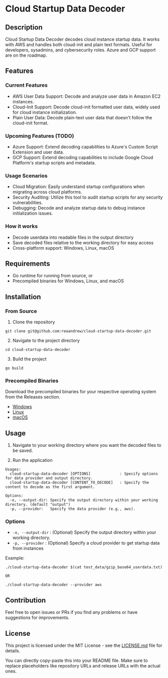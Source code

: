 
# Cloud Startup Data Decoder

## Description

Cloud Startup Data Decoder decodes cloud instance startup data. It works with AWS and handles both cloud-init and plain text formats. Useful for developers, sysadmins, and cybersecurity roles. Azure and GCP support are on the roadmap.

## Features

### Current Features

- AWS User Data Support: Decode and analyze user data in Amazon EC2 instances.
- Cloud-Init Support: Decode cloud-init formatted user data, widely used for cloud instance initialization.
- Plain User Data: Decode plain-text user data that doesn't follow the cloud-init format.

### Upcoming Features (TODO)

- Azure Support: Extend decoding capabilities to Azure's Custom Script Extension and user data.
- GCP Support: Extend decoding capabilities to include Google Cloud Platform's startup scripts and metadata.

### Usage Scenarios

- Cloud Migration: Easily understand startup configurations when migrating across cloud platforms.
- Security Auditing: Utilize this tool to audit startup scripts for any security vulnerabilities.
- Debugging: Decode and analyze startup data to debug instance initialization issues.

### How it works

- Decode userdata into readable files in the output directory
- Save decoded files relative to the working directory for easy access
- Cross-platform support: Windows, Linux, macOS

## Requirements

- Go runtime for running from source, or
- Precompiled binaries for Windows, Linux, and macOS

## Installation

### From Source

1. Clone the repository

```
git clone git@github.com:reaandrew/cloud-startup-data-decoder.git
```

2. Navigate to the project directory

```
cd cloud-startup-data-decoder
```

3. Build the project

```
go build
```

### Precompiled Binaries

Download the precompiled binaries for your respective operating system from the Releases section.

- [Windows](url-to-windows-release)
- [Linux](url-to-linux-release)
- [macOS](url-to-macos-release)

## Usage

1. Navigate to your working directory where you want the decoded files to be saved.

2. Run the application

```
Usages:
  cloud-startup-data-decoder [OPTIONS]             : Specify options for data provider and output directory.
  cloud-startup-data-decoder [CONTENT_TO_DECODE]   : Specify the content to decode as the first argument.

Options:
  -o, --output-dir: Specify the output directory within your working directory. (default "output")
  -p, --provider:   Specify the data provider (e.g., aws).

```

### Options

- `-o, --output-dir` : (Optional) Specify the output directory within your working directory.
- `-p, --provider` : (Optional) Specify a cloud provider to get startup data from instances

Example:

```
./cloud-startup-data-decoder $(cat test_data/gzip_base64_userdata.txt) 

OR

./cloud-startup-data-decoder --provider aws
```

## Contribution

Feel free to open issues or PRs if you find any problems or have suggestions for improvements.

## License

This project is licensed under the MIT License - see the [LICENSE.md](LICENSE.md) file for details.

You can directly copy-paste this into your README file. Make sure to replace placeholders like repository URLs and release URLs with the actual ones.